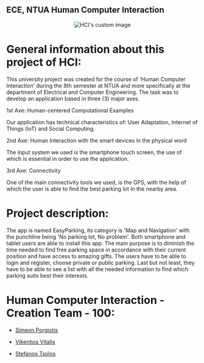 ## ECE, NTUA Human Computer Interaction

<p align="center">
  <img src="https://user-images.githubusercontent.com/62433719/148810083-72fe5303-d07d-43e7-9172-02e38c8771f0.png" alt="HCI's custom image"/>
</p>

# General information about this project of HCI:
This university project was created for the course of 'Human Computer Interaction' during the 8th semester at ΝΤUA and more specifically at the department of Electrical and Computer Engineering. The task was to develop an application based in three (3) major axes. 

1st Axe: Human-centered Computational Examples

Our application has technical characteristics of: User Adaptation, Internet of Things (IoT) and Social Computing.

2nd Axe: Human Interaction with the smart devices in the physical word

The input system we used is the smartphone touch screen, the use of which is essential in order to use the application.

3rd Axe: Connectivity

One of the main connectivity tools we used, is the GPS, with the help of which the user is able to find the best parking lot in the nearby area.

# Project description:
The app is named EasyParking, its category is 'Map and Navigation' with the punchline being 'No parking lot, No problem'. 
Both smartphone and tablet users are able to install this app. The main purpose is to diminish the time needed to find free parking space in accordance with their current position and have access to amazing gifts. The users have to be able to login and register, choose private or public parking. Last but not least, they have to be able to see a list with all the needed information to find which parking suits best their interests.  

# Human Computer Interaction - Creation Team - 100:

- [Simeon Porgiotis](https://github.com/el18053)

- [Vikentios Vitalis](https://github.com/VikentiosVitalis)

- [Stefanos Tsolos](https://github.com/stefanostsolos)
